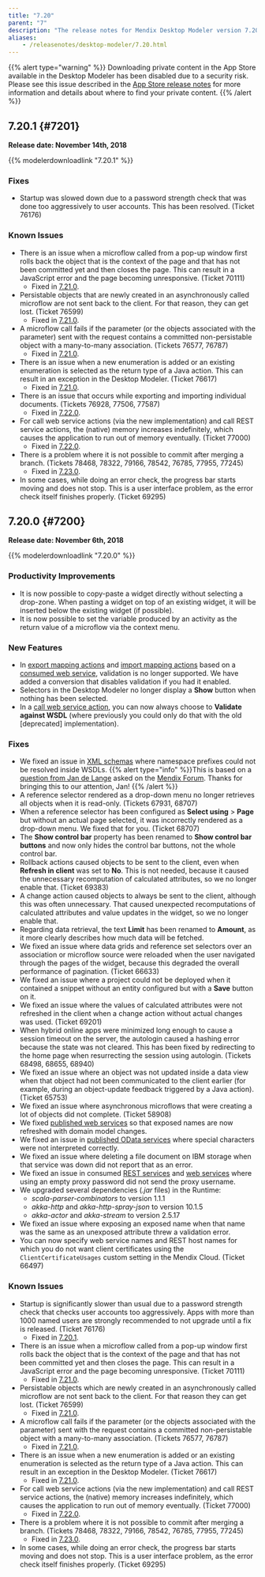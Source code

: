 ```yaml
---
title: "7.20"
parent: "7"
description: "The release notes for Mendix Desktop Modeler version 7.20 (including all patches) with details on new features, bug fixes, and known issues."
aliases:
    - /releasenotes/desktop-modeler/7.20.html
---
```


{{% alert type="warning" %}}
Downloading private content in the App Store available in the Desktop Modeler has been disabled due to a security risk. Please see this issue described in the [App Store release notes](/releasenotes/app-store/index#private-fix) for more information and details about where to find your private content.
{{% /alert %}}

## 7.20.1 {#7201}

**Release date: November 14th, 2018**

{{% modelerdownloadlink "7.20.1" %}}

### Fixes

* <a name="76176"></a>Startup was slowed down due to a password strength check that was done too aggressively to user accounts. This has been resolved. (Ticket 76176)

### Known Issues

* There is an issue when a microflow called from a pop-up window first rolls back the object that is the context of the page and that has not been committed yet and then closes the page. This can result in a JavaScript error and the page becoming unresponsive. (Ticket 70111)
	* Fixed in [7.21.0](7.21#70111).
* Persistable objects that are newly created in an asynchronously called microflow are not sent back to the client. For that reason, they can get lost. (Ticket 76599)
	* Fixed in [7.21.0](7.21#76599).
* A microflow call fails if the parameter (or the objects associated with the parameter) sent with the request contains a committed non-persistable object with a many-to-many association. (Tickets 76577, 76787)
	* Fixed in [7.21.0](7.21#76577).
* There is an issue when a new enumeration is added or an existing enumeration is selected as the return type of a Java action. This can result in an exception in the Desktop Modeler. (Ticket 76617)
	* Fixed in [7.21.0](7.21#76617).
* There is an issue that occurs while exporting and importing individual documents. (Tickets 76928, 77506, 77587)
	* Fixed in [7.22.0](7.22#76928).
* For call web service actions (via the new implementation) and call REST service actions, the (native) memory increases indefinitely, which causes the application to run out of memory eventually. (Ticket 77000)
	* Fixed in [7.22.0](7.22#77000).
* There is a problem where it is not possible to commit after merging a branch. (Tickets 78468, 78322, 79166, 78542, 76785, 77955, 77245)
	* Fixed in [7.23.0](7.23#78468).
* In some cases, while doing an error check, the progress bar starts moving and does not stop. This is a user interface problem, as the error check itself finishes properly. (Ticket 69295)

## 7.20.0 {#7200}

**Release date: November 6th, 2018**

{{% modelerdownloadlink "7.20.0" %}}

### Productivity Improvements

* It is now possible to copy-paste a widget directly without selecting a drop-zone. When pasting a widget on top of an existing widget, it will be inserted below the existing widget (if possible).
* It is now possible to set the variable produced by an activity as the return value of a microflow via the context menu.

### New Features

* In [export mapping actions](/refguide7/export-mapping-action) and [import mapping actions](/refguide7/import-mapping-action) based on a [consumed web service](/refguide7/consumed-web-service), validation is no longer supported. We have added a conversion that disables validation if you had it enabled.
* Selectors in the Desktop Modeler no longer display a **Show** button when nothing has been selected.
* In a [call web service action](/refguide7/call-web-service-action), you can now always choose to **Validate against WSDL** (where previously you could only do that with the old [deprecated] implementation).

### Fixes

*  We fixed an issue in [XML schemas](/refguide7/xml-schemas) where namespace prefixes could not be resolved inside WSDLs.
  {{% alert type="info" %}}This is based on a [question from Jan de Lange](https://forum.mendixcloud.com/link/questions/91462) asked on the [Mendix Forum](https://forum.mendixcloud.com). Thanks for bringing this to our attention, Jan!
  {{% /alert %}}
*  A reference selector rendered as a drop-down menu no longer retrieves all objects when it is read-only. (Tickets 67931, 68707)
*  When a reference selector has been configured as **Select using** > **Page** but without an actual page selected, it was incorrectly rendered as a drop-down menu. We fixed that for you. (Ticket 68707)
*  The **Show control bar** property has been renamed to **Show control bar buttons** and now only hides the control bar buttons, not the whole control bar.
*  Rollback actions caused objects to be sent to the client, even when **Refresh in client** was set to **No**. This is not needed, because it caused the unnecessary recomputation of calculated attributes, so we no longer enable that. (Ticket 69383)
*  A change action caused objects to always be sent to the client, although this was often unnecessary. That caused unexpected recomputations of calculated attributes and value updates in the widget, so we no longer enable that.
*  Regarding data retrieval, the text **Limit** has been renamed to **Amount**, as it more clearly describes how much data will be fetched.
*  We fixed an issue where data grids and reference set selectors over an association or microflow source were reloaded when the user navigated through the pages of the widget, because this degraded the overall performance of pagination. (Ticket 66633)
*  We fixed an issue where a project could not be deployed when it contained a snippet without an entity configured but with a **Save** button on it.
*  We fixed an issue where the values of calculated attributes were not refreshed in the client when a change action without actual changes was used. (Ticket 69201)
*  When hybrid online apps were minimized long enough to cause a session timeout on the server, the autologin caused a hashing error because the state was not cleared. This has been fixed by redirecting to the home page when resurrecting the session using autologin. (Tickets 68498, 68655, 68940)
*  We fixed an issue where an object was not updated inside a data view when that object had not been communicated to the client earlier (for example, during an object-update feedback triggered by a Java action). (Ticket 65753)
*  We fixed an issue where asynchronous microflows that were creating a lot of objects did not complete. (Ticket 58908)
*  We fixed [published web services](/refguide7/published-web-services) so that exposed names are now refreshed with domain model changes.
*  We fixed an issue in [published OData services](/refguide7/published-odata-services) where special characters were not interpreted correctly.
*  We fixed an issue where deleting a file document on IBM storage when that service was down did not report that as an error.
*  We fixed an issue in consumed [REST services](/refguide7/consumed-rest-services) and [web services](/refguide7/consumed-web-services) where using an empty proxy password did not send the proxy username.
*  We upgraded several dependencies (*.jar* files) in the Runtime: 
	* *scala-parser-combinators* to version 1.1.1
	* *akka-http* and *akka-http-spray-json* to version 10.1.5
	* *akka-actor* and *akka-stream* to version 2.5.17
*  We fixed an issue where exposing an exposed name when that name was the same as an unexposed attribute threw a validation error.
*  You can now specify web service names and REST host names for which you do not want client certificates using the `ClientCertificateUsages` custom setting in the Mendix Cloud. (Ticket 66497)

### Known Issues

* Startup is significantly slower than usual due to a password strength check that checks user accounts too aggressively. Apps with more than 1000 named users are strongly recommended to not upgrade until a fix is released. (Ticket 76176)
	* Fixed in [7.20.1](#76176).
* There is an issue when a microflow called from a pop-up window first rolls back the object that is the context of the page and that has not been committed yet and then closes the page. This can result in a JavaScript error and the page becoming unresponsive. (Ticket 70111)
	* Fixed in [7.21.0](7.21#70111).
* Persistable objects which are newly created in an asynchronously called microflow are not sent back to the client. For that reason they can get lost. (Ticket 76599)
	* Fixed in [7.21.0](7.21#76599).
* A microflow call fails if the parameter (or the objects associated with the parameter) sent with the request contains a committed non-persistable object with a many-to-many association. (Tickets 76577, 76787)
	* Fixed in [7.21.0](7.21#76577).
* There is an issue when a new enumeration is added or an existing enumeration is selected as the return type of a Java action. This can result in an exception in the Desktop Modeler. (Ticket 76617)
	* Fixed in [7.21.0](7.21#76617).
* For call web service actions (via the new implementation) and call REST service actions, the (native) memory increases indefinitely, which causes the application to run out of memory eventually. (Ticket 77000)
	* Fixed in [7.22.0](7.22#77000).
* There is a problem where it is not possible to commit after merging a branch. (Tickets 78468, 78322, 79166, 78542, 76785, 77955, 77245)
	* Fixed in [7.23.0](7.23#78468).
* In some cases, while doing an error check, the progress bar starts moving and does not stop. This is a user interface problem, as the error check itself finishes properly. (Ticket 69295)
